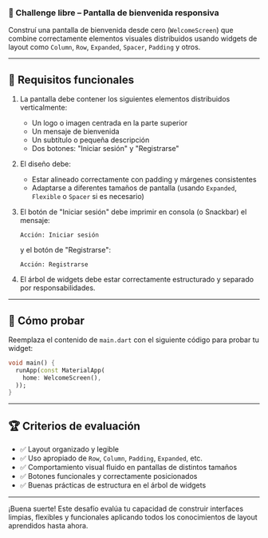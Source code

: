 ### 🎯 Challenge libre – Pantalla de bienvenida responsiva

Construí una pantalla de bienvenida desde cero (`WelcomeScreen`) que combine correctamente elementos visuales distribuidos usando widgets de layout como `Column`, `Row`, `Expanded`, `Spacer`, `Padding` y otros.

---

## 🧱 Requisitos funcionales

1. La pantalla debe contener los siguientes elementos distribuidos verticalmente:
    - Un logo o imagen centrada en la parte superior
    - Un mensaje de bienvenida
    - Un subtítulo o pequeña descripción
    - Dos botones: "Iniciar sesión" y "Registrarse"

2. El diseño debe:
    - Estar alineado correctamente con padding y márgenes consistentes
    - Adaptarse a diferentes tamaños de pantalla (usando `Expanded`, `Flexible` o `Spacer` si es necesario)

3. El botón de "Iniciar sesión" debe imprimir en consola (o Snackbar) el mensaje:
   ```
   Acción: Iniciar sesión
   ```
   y el botón de "Registrarse":
   ```
   Acción: Registrarse
   ```

4. El árbol de widgets debe estar correctamente estructurado y separado por responsabilidades.

---

## 🧪 Cómo probar

Reemplaza el contenido de `main.dart` con el siguiente código para probar tu widget:

```dart
void main() {
  runApp(const MaterialApp(
    home: WelcomeScreen(),
  ));
}
```

---

## 🏆 Criterios de evaluación

- ✅ Layout organizado y legible
- ✅ Uso apropiado de `Row`, `Column`, `Padding`, `Expanded`, etc.
- ✅ Comportamiento visual fluido en pantallas de distintos tamaños
- ✅ Botones funcionales y correctamente posicionados
- ✅ Buenas prácticas de estructura en el árbol de widgets

---

¡Buena suerte! Este desafío evalúa tu capacidad de construir interfaces limpias, flexibles y funcionales aplicando todos los conocimientos de layout aprendidos hasta ahora.
